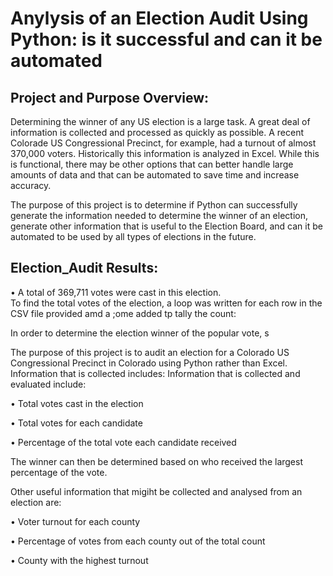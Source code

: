 # Anylysis of an Election Audit Using Python:  is it successful and can it be automated

## Project and Purpose Overview:
Determining the winner of any US election is a large task.  A great deal of information is collected and processed as quickly as possible.  A recent Colorade US Congressional Precinct, for example, had a turnout of almost 370,000 voters.  Historically this information is analyzed in Excel.  While this is functional, there may be other options that can better handle large amounts of data and that can be automated to save time and increase accuracy.  

The purpose of this project is to determine if Python can successfully generate the information needed to determine the winner of an election, generate other information that is useful to the Election Board, and can it be automated to be used by all types of elections in the future.  

## Election_Audit Results:

•	A total of 369,711 votes were cast in this election.  
To find the total votes of the election, a loop was written for each row in the CSV file provided amd a ;ome added tp tally the count:

 
 







In order to determine the election winner of the popular vote, s

The purpose of this project is to audit an election for a Colorado US Congressional Precinct in Colorado using Python rather than Excel.  Information that is collected includes:
Information that is collected and evaluated include:

•	Total votes cast in the election

•	Total votes for each candidate

•	Percentage of the total vote each candidate received

The winner can then be determined based on who received the largest percentage of the vote.  

Other useful information that migiht be collected and analysed from an election are:

•	Voter turnout for each county

•	Percentage of votes from each county out of the total count

•	County with the highest turnout
